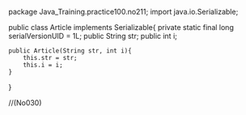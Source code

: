 package Java_Training.practice100.no211;
import java.io.Serializable;

public class Article implements Serializable{
	private static final long serialVersionUID = 1L;
	public String str;
	public int i;

	public Article(String str, int i){
		this.str = str;
		this.i = i;
	}
}

//(No030)